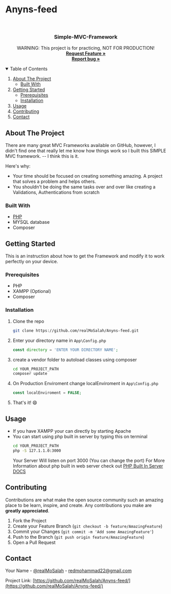 # Anyns-feed

<br />
<p align="center">
  <h3 align="center">Simple-MVC-Framework</h3>

  <p align="center">
    <span>WARNING</span>: This project is for practicing, NOT FOR PRODUCTION!
    <br />
    <a href="https://github.com/realMoSalah/Anyns-feed/issues"><strong>Request Feature »</strong></a>
    <br />
    <a href="https://github.com/realMoSalah/Anyns-feed/issues"><strong>Report bug »</strong></a>
    <br />

    
  </p>
</p>



<!-- TABLE OF CONTENTS -->
<details open="open">
  <summary>Table of Contents</summary>
  <ol>
    <li>
      <a href="#about-the-project">About The Project</a>
      <ul>
        <li><a href="#built-with">Built With</a></li>
      </ul>
    </li>
    <li>
      <a href="#getting-started">Getting Started</a>
      <ul>
        <li><a href="#prerequisites">Prerequisites</a></li>
        <li><a href="#installation">Installation</a></li>
      </ul>
    </li>
    <li><a href="#usage">Usage</a></li>
    <li><a href="#contributing">Contributing</a></li>
    <li><a href="#contact">Contact</a></li>
  </ol>
</details>



<!-- ABOUT THE PROJECT -->
## About The Project


There are many great MVC Frameworks available on GitHub, however, I didn't find one that really let me know how things work so I built this SIMPLE MVC framework. -- I think this is it.

Here's why:
* Your time should be focused on creating something amazing. A project that solves a problem and helps others.
* You shouldn't be doing the same tasks over and over like creating a Validations, Authentications from scratch

### Built With

* [PHP](https://www.php.net)
* MYSQL database
* Composer

<!-- GETTING STARTED -->
## Getting Started

This is an instruction about how to get the Framework and modify it to work perfectly on your device.

### Prerequisites

* PHP
* XAMPP (Optional)
* Composer

### Installation

1. Clone the repo
   ```sh
   git clone https://github.com/realMoSalah/Anyns-feed.git
   ```

2. Enter your directory name in `App\Config.php`
   ```PHP
   const directory = 'ENTER YOUR DIRECTORY NAME';
   ```
2. create a vendor folder to autoload classes using composer
   ```sh
   cd YOUR_PROJECT_PATH
   composer update
   ```
4. On Production Enviroment change localEnviroment in `App\Config.php`
   ```PHP
   const localEnviroment = FALSE;
   ```
5. That's it! :smile:


<!-- USAGE EXAMPLES -->
## Usage

* If you have XAMPP your can directly by starting Apache
* You can start using php built in server by typing this on terminal
   ```sh
   cd YOUR_PROJECT_PATH
   php -S 127.1.1.0:3000
   ```
  Your Server Will listen on port 3000 (You can change the port)
  For More Information about php built in web server check out [PHP Built In Server DOCS](https://www.php.net/manual/en/features.commandline.webserver.php)


<!-- CONTRIBUTING -->
## Contributing

Contributions are what make the open source community such an amazing place to be learn, inspire, and create. Any contributions you make are **greatly appreciated**.

1. Fork the Project
2. Create your Feature Branch (`git checkout -b feature/AmazingFeature`)
3. Commit your Changes (`git commit -m 'Add some AmazingFeature'`)
4. Push to the Branch (`git push origin feature/AmazingFeature`)
5. Open a Pull Request

<!-- CONTACT -->
## Contact

Your Name - [@realMoSalah](https://facebook.com/realmosalah) - redmohammad22@gmail.com

Project Link: [https://github.com/realMoSalah/Anyns-feed/](https://github.com/realMoSalah/Anyns-feed/)
